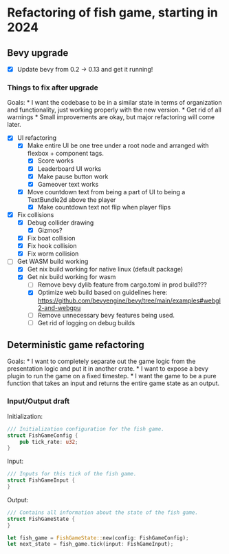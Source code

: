 # Refactoring of fish game, starting in 2024

## Bevy upgrade

* [x] Update bevy from 0.2 -> 0.13 and get it running!

### Things to fix after upgrade

Goals:
    * I want the codebase to be in a similar state in terms of organization and functionality, just working properly with the new version.
    * Get rid of all warnings
    * Small improvements are okay, but major refactoring will come later.

* [x] UI refactoring
    * [x] Make entire UI be one tree under a root node and arranged with flexbox + component tags.
        * [x] Score works
        * [x] Leaderboard UI works
        * [x] Make pause button work
        * [x] Gameover text works
    * [x] Move countdown text from being a part of UI to being a TextBundle2d above the player
        * [x] Make countdown text not flip when player flips
* [x] Fix collisions
    * [x] Debug collider drawing
        * [x] Gizmos?
    * [x] Fix boat collision
    * [x] Fix hook collision
    * [x] Fix worm collision
* [ ] Get WASM build working
    * [x] Get nix build working for native linux (default package)
    * [x] Get nix build working for wasm
        * [ ] Remove bevy dylib feature from cargo.toml in prod build???
        * [x] Optimize web build based on guidelines here: https://github.com/bevyengine/bevy/tree/main/examples#webgl2-and-webgpu
        * [ ] Remove unnecessary bevy features being used.
        * [ ] Get rid of logging on debug builds

## Deterministic game refactoring

Goals:
    * I want to completely separate out the game logic from the presentation logic and put it in another crate.
    * I want to expose a bevy plugin to run the game on a fixed timestep.
    * I want the game to be a pure function that takes an input and returns the entire game state as an output.

### Input/Output draft

Initialization:
```rust
/// Initialization configuration for the fish game.
struct FishGameConfig {
    pub tick_rate: u32;
}
```
Input:
```rust
/// Inputs for this tick of the fish game.
struct FishGameInput {
}
```

Output:
```rust
/// Contains all information about the state of the fish game.
struct FishGameState {
}

let fish_game = FishGameState::new(config: FishGameConfig);
let next_state = fish_game.tick(input: FishGameInput);
```

